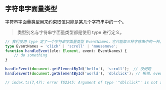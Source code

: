 ## 字符串字面量类型 
字符串字面量类型用来约束取值只能是某几个字符串中的一个。
>类型别名与字符串字面量类型都是使用 type 进行定义。
```ts
// 我们使用 type 定了一个字符串字面量类型 EventNames，它只能取三种字符串中的一种。
type EventNames = 'click' | 'scroll' | 'mousemove';
function handleEvent(ele: Element, event: EventNames) {
    // do something
}

handleEvent(document.getElementById('hello'), 'scroll');  // 没问题
handleEvent(document.getElementById('world'), 'dblclick'); // 报错，event 不能为 'dblclick'

// index.ts(7,47): error TS2345: Argument of type '"dblclick"' is not assignable to parameter of type 'EventNames'.

```
